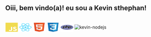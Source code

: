 ## Oiii, bem vindo(a)! eu sou a Kevin sthephan!

<div style="display: inline_block"><br>
  <img align="center" alt="" height="30" width="40" src="https://raw.githubusercontent.com/devicons/devicon/master/icons/javascript/javascript-plain.svg">
  <img align="center" alt="kevin-React" height="30" width="40" src="https://raw.githubusercontent.com/devicons/devicon/master/icons/react/react-original.svg">
  <img align="center" alt="kevin-HTML" height="30" width="40" src="https://raw.githubusercontent.com/devicons/devicon/master/icons/html5/html5-original.svg">
  <img align="center" alt="kevin-css3" height="30" width="40" src="https://raw.githubusercontent.com/devicons/devicon/master/icons/css3/css3-original.svg">
  <img align="center" alt="kevin-php" height="30" width="40" src="https://raw.githubusercontent.com/devicons/devicon/master/icons/php/php-original.svg">
  <img align="center" alt="kevin-nodejs" height="30" width="40" src="https://raw.githubusercontent.com/devicons/devicon/master/icons/node/node-original.svg">
</div>
  
 
